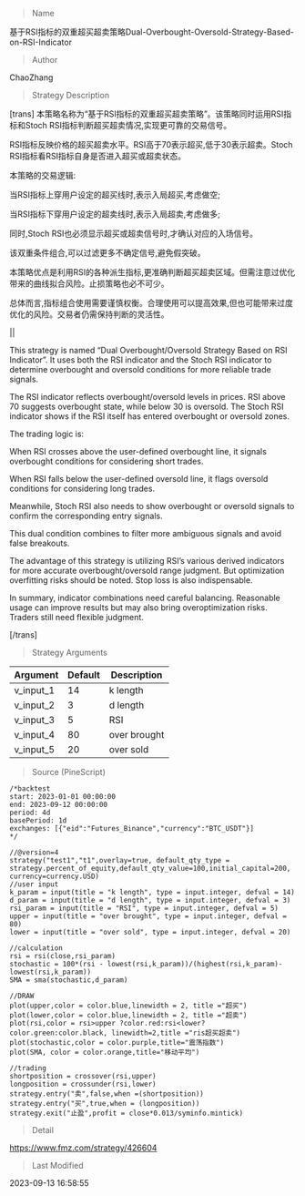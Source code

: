 
> Name

基于RSI指标的双重超买超卖策略Dual-Overbought-Oversold-Strategy-Based-on-RSI-Indicator

> Author

ChaoZhang

> Strategy Description



[trans]
本策略名称为“基于RSI指标的双重超买超卖策略”。该策略同时运用RSI指标和Stoch RSI指标判断超买超卖情况,实现更可靠的交易信号。

RSI指标反映价格的超买超卖水平。RSI高于70表示超买,低于30表示超卖。Stoch RSI指标看RSI指标自身是否进入超买或超卖状态。

本策略的交易逻辑:

当RSI指标上穿用户设定的超买线时,表示入局超买,考虑做空;

当RSI指标下穿用户设定的超卖线时,表示入局超卖,考虑做多;

同时,Stoch RSI也必须显示超买或超卖信号时,才确认对应的入场信号。

该双重条件组合,可以过滤更多不确定信号,避免假突破。

本策略优点是利用RSI的各种派生指标,更准确判断超买超卖区域。但需注意过优化带来的曲线拟合风险。止损策略也必不可少。

总体而言,指标组合使用需要谨慎权衡。合理使用可以提高效果,但也可能带来过度优化的风险。交易者仍需保持判断的灵活性。


||


This strategy is named “Dual Overbought/Oversold Strategy Based on RSI Indicator”. It uses both the RSI indicator and the Stoch RSI indicator to determine overbought and oversold conditions for more reliable trade signals.

The RSI indicator reflects overbought/oversold levels in prices. RSI above 70 suggests overbought state, while below 30 is oversold. The Stoch RSI indicator shows if the RSI itself has entered overbought or oversold zones. 

The trading logic is:

When RSI crosses above the user-defined overbought line, it signals overbought conditions for considering short trades. 

When RSI falls below the user-defined oversold line, it flags oversold conditions for considering long trades.

Meanwhile, Stoch RSI also needs to show overbought or oversold signals to confirm the corresponding entry signals.

This dual condition combines to filter more ambiguous signals and avoid false breakouts. 

The advantage of this strategy is utilizing RSI’s various derived indicators for more accurate overbought/oversold range judgment. But optimization overfitting risks should be noted. Stop loss is also indispensable.

In summary, indicator combinations need careful balancing. Reasonable usage can improve results but may also bring overoptimization risks. Traders still need flexible judgment.

[/trans]

> Strategy Arguments



|Argument|Default|Description|
|----|----|----|
|v_input_1|14|k length|
|v_input_2|3|d length|
|v_input_3|5|RSI|
|v_input_4|80|over brought|
|v_input_5|20|over sold|


> Source (PineScript)

``` pinescript
/*backtest
start: 2023-01-01 00:00:00
end: 2023-09-12 00:00:00
period: 4d
basePeriod: 1d
exchanges: [{"eid":"Futures_Binance","currency":"BTC_USDT"}]
*/

//@version=4
strategy("test1","t1",overlay=true, default_qty_type = strategy.percent_of_equity,default_qty_value=100,initial_capital=200, currency=currency.USD)
//user input
k_param = input(title = "k length", type = input.integer, defval = 14)
d_param = input(title = "d length", type = input.integer, defval = 3)
rsi_param = input(title = "RSI", type = input.integer, defval = 5)
upper = input(title = "over brought", type = input.integer, defval = 80)
lower = input(title = "over sold", type = input.integer, defval = 20)

//calculation
rsi = rsi(close,rsi_param)
stochastic = 100*(rsi - lowest(rsi,k_param))/(highest(rsi,k_param)-lowest(rsi,k_param))
SMA = sma(stochastic,d_param)

//DRAW
plot(upper,color = color.blue,linewidth = 2, title ="超买")
plot(lower,color = color.blue,linewidth = 2, title ="超卖")
plot(rsi,color = rsi>upper ?color.red:rsi<lower? color.green:color.black, linewidth=2,title ="ris超买超卖")
plot(stochastic,color = color.purple,title="震荡指数")
plot(SMA, color = color.orange,title="移动平均")

//trading
shortposition = crossover(rsi,upper)
longposition = crossunder(rsi,lower)
strategy.entry("卖",false,when =(shortposition))
strategy.entry("买",true,when = (longposition))
strategy.exit("止盈",profit = close*0.013/syminfo.mintick)
```

> Detail

https://www.fmz.com/strategy/426604

> Last Modified

2023-09-13 16:58:55
